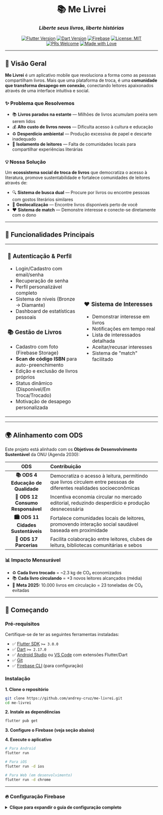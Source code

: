 <div align="center">

# 📚 Me Livrei

### *Liberte seus livros, liberte histórias*

[![Flutter Version](https://img.shields.io/badge/Flutter-3.0+-02569B?logo=flutter)](https://flutter.dev)
[![Dart Version](https://img.shields.io/badge/Dart-2.17+-0175C2?logo=dart)](https://dart.dev)
[![Firebase](https://img.shields.io/badge/Firebase-Enabled-FFCA28?logo=firebase)](https://firebase.google.com)
[![License: MIT](https://img.shields.io/badge/License-MIT-green.svg)](LICENSE)
[![PRs Welcome](https://img.shields.io/badge/PRs-welcome-brightgreen.svg)](CONTRIBUTING.md)
[![Made with Love](https://img.shields.io/badge/Made%20with-❤️-red.svg)](https://github.com/andrey-cruz/me-livrei)

</div>

---

## 🌟 Visão Geral

**Me Livrei** é um aplicativo mobile que revoluciona a forma como as pessoas compartilham livros. Mais que uma plataforma de troca, é uma **comunidade que transforma desapego em conexão**, conectando leitores apaixonados através de uma interface intuitiva e social.

### ✨ Problema que Resolvemos

- 📚 **Livros parados na estante** — Milhões de livros acumulam poeira sem serem lidos
- 💰 **Alto custo de livros novos** — Dificulta acesso à cultura e educação
- ♻️ **Desperdício ambiental** — Produção excessiva de papel e descarte inadequado
- 🤝 **Isolamento de leitores** — Falta de comunidades locais para compartilhar experiências literárias

### 💡 Nossa Solução

Um **ecossistema social de troca de livros** que democratiza o acesso à literatura, promove sustentabilidade e fortalece comunidades de leitores através de:

- 🔍 **Sistema de busca dual** — Procure por livros ou encontre pessoas com gostos literários similares
- 📍 **Geolocalização** — Encontre livros disponíveis perto de você
- ❤️ **Sistema de match** — Demonstre interesse e conecte-se diretamente com o dono

---

## 🎯 Funcionalidades Principais

<table>
<tr>
<td width="50%">

### 🔐 Autenticação & Perfil
- Login/Cadastro com email/senha
- Recuperação de senha
- Perfil personalizável completo
- Sistema de níveis (Bronze → Diamante)
- Dashboard de estatísticas pessoais

### 📚 Gestão de Livros
- Cadastro com foto (Firebase Storage)
- **Scan de código ISBN** para auto-preenchimento
- Edição e exclusão de livros próprios
- Status dinâmico (Disponível/Em Troca/Trocado)
- Motivação de desapego personalizada

</td>
<td width="50%">

### ❤️ Sistema de Interesses
- Demonstrar interesse em livros
- Notificações em tempo real
- Lista de interessados detalhada
- Aceitar/recusar interesses
- Sistema de "match" facilitado

</td>
</tr>
</table>

---

## 🌍 Alinhamento com ODS

Este projeto está alinhado com os **Objetivos de Desenvolvimento Sustentável** da ONU (Agenda 2030):

<div align="center">

| ODS | Contribuição |
|:---:|:-------------|
| **📚 ODS 4<br>Educação de Qualidade** | Democratiza o acesso à leitura, permitindo que livros circulem entre pessoas de diferentes realidades socioeconômicas |
| **🌱 ODS 12<br>Consumo Responsável** | Incentiva economia circular no mercado editorial, reduzindo desperdício e produção desnecessária |
| **🏙️ ODS 11<br>Cidades Sustentáveis** | Fortalece comunidades locais de leitores, promovendo interação social saudável baseada em proximidade |
| **🤝 ODS 17<br>Parcerias** | Facilita colaboração entre leitores, clubes de leitura, bibliotecas comunitárias e sebos |

</div>

### 📊 Impacto Mensurável

- ♻️ **Cada livro trocado** = ~2.3 kg de CO₂ economizados
- 📚 **Cada livro circulando** = +3 novos leitores alcançados (média)
- 🌳 **Meta 2025:** 10.000 livros em circulação = 23 toneladas de CO₂ evitadas


---

## 🚀 Começando

### Pré-requisitos

Certifique-se de ter as seguintes ferramentas instaladas:

- ✅ [Flutter SDK](https://flutter.dev/docs/get-started/install) `>= 3.0.0`
- ✅ [Dart](https://dart.dev/get-dart) `>= 2.17.0`
- ✅ [Android Studio](https://developer.android.com/studio) ou [VS Code](https://code.visualstudio.com/) com extensões Flutter/Dart
- ✅ [Git](https://git-scm.com/)
- ✅ [Firebase CLI](https://firebase.google.com/docs/cli) (para configuração)

### Instalação

**1. Clone o repositório**

```bash
git clone https://github.com/andrey-cruz/me-livrei.git
cd me-livrei
```

**2. Instale as dependências**

```bash
flutter pub get
```

**3. Configure o Firebase (veja seção abaixo)**

**4. Execute o aplicativo**

```bash
# Para Android
flutter run

# Para iOS
flutter run -d ios

# Para Web (em desenvolvimento)
flutter run -d chrome
```

---

### 🔥 Configuração Firebase

<details>
<summary><b>Clique para expandir o guia de configuração completo</b></summary>

#### 1. Criar Projeto Firebase

1. Acesse [Firebase Console](https://console.firebase.google.com/)
2. Clique em "Adicionar Projeto"
3. Nomeie o projeto como `me-livrei-app`
4. Habilite Google Analytics (opcional mas recomendado)

#### 2. Adicionar Apps (Android/iOS)

##### Android:
```bash
# 1. No Firebase Console, adicione um app Android
# 2. Pacote: com.melivrei.app
# 3. Baixe google-services.json
# 4. Coloque em: android/app/google-services.json
```

##### iOS:
```bash
# 1. No Firebase Console, adicione um app iOS
# 2. Bundle ID: com.melivrei.app
# 3. Baixe GoogleService-Info.plist
# 4. Coloque em: ios/Runner/GoogleService-Info.plist
```

#### 3. Ativar Serviços Firebase

No Firebase Console, ative:

- ✅ **Authentication** → Email/Password + Google Sign-In
- ✅ **Firestore Database** → Modo de produção (ajustar regras depois)
- ✅ **Storage** → Configurar para uploads de imagens
- ✅ **Cloud Messaging** → Para notificações push

#### 4. Configurar FlutterFire

```bash
# Instale FlutterFire CLI
dart pub global activate flutterfire_cli

# Configure o Firebase automaticamente
flutterfire configure
```

---


## 🤝 Contribuindo

Contribuições são muito bem-vindas! Este é um projeto acadêmico, mas estamos abertos a melhorias e novas ideias.

### Como Contribuir

1. **Fork** o projeto
2. Crie uma **branch** para sua feature (`git checkout -b feature/MinhaFeature`)
3. **Commit** suas mudanças (`git commit -m 'feat: adiciona nova feature'`)
4. **Push** para a branch (`git push origin feature/MinhaFeature`)
5. Abra um **Pull Request**

### Diretrizes

- 📝 Siga o [Conventional Commits](https://www.conventionalcommits.org/)
- ✅ Escreva testes para novas funcionalidades
- 📖 Atualize a documentação quando necessário
- 🎨 Respeite o guia de estilo do projeto (flutter_lints)
- 💬 Seja respeitoso e construtivo nos comentários

Para mais detalhes, leia nosso [Guia de Contribuição](CONTRIBUTING.md).

---

## 👥 Time de Desenvolvimento

<table align="center">
<tr>
<td align="center" width="20%">
<a href="https://github.com/andrey-cruz">
<img src="https://github.com/andrey-cruz.png" width="100px;" alt="Andrey Cruz"/><br>
<sub><b>Andrey Cruz</b></sub>
</a><br>
<sub>Soon</sub>
</td>
<td align="center" width="20%">
<a href="https://github.com/joao-bittar">
<img src="https://github.com/joao-bittar.png" width="100px;" alt="João Bittar"/><br>
<sub><b>João P. Bittar</b></sub>
</a><br>
<sub>Soon</sub>
</td>
<td align="center" width="20%">
<a href="https://github.com/matheus-picolli">
<img src="https://github.com/matheus-picolli.png" width="100px;" alt="Matheus Picolli"/><br>
<sub><b>Matheus Picolli</b></sub>
</a><br>
<sub>Soon</sub>
</td>
<td align="center" width="20%">
<a href="https://github.com/murilo-shaefer">
<img src="https://github.com/murilo-shaefer.png" width="100px;" alt="Murilo Shaefer"/><br>
<sub><b>Murilo Shaefer</b></sub>
</a><br>
<sub>Soon</sub>
</td>
<td align="center" width="20%">
<a href="https://github.com/kamily-curcio">
<img src="https://github.com/kamily-curcio.png" width="100px;" alt="Kamily Cúrcio"/><br>
<sub><b>Kamily Cúrcio</b></sub>
</a><br>
<sub>Soon</sub>
</td>
</tr>
</table>

---

## 📄 Licença

Este projeto está licenciado sob a **Licença MIT**. Veja o arquivo [LICENSE](LICENSE) para mais detalhes.

```
MIT License

Copyright (c) 2025 Me Livrei Team

Permission is hereby granted, free of charge, to any person obtaining a copy
of this software and associated documentation files (the "Software")...
```

---

## 📞 Contato

### Desenvolvimento

- 📧 **Email principal:** mcruz.estudante@gmail.com
- 🐙 **GitHub:** [@andrey-cruz](https://github.com/andrey-cruz)
- 💼 **LinkedIn:** [Andrey Cruz](https://linkedin.com/in/andrey-cruz)

### Contexto Acadêmico

- 🎓 **Instituição:** UNISUL — Universidade do Sul de Santa Catarina
- 👨‍🏫 **Professor Orientador:** Saulo Popov
- 📚 **Disciplina:** Desenvolvimento Web, Mobile e Jogos Digitais
- 🎯 **Tipo:** Projeto Acadêmico A3 — 2025/2

---

### Tecnologias e Ferramentas Utilizadas

- [Flutter](https://flutter.dev) — Framework mobile multiplataforma
- [Firebase](https://firebase.google.com) — Backend as a Service
- [Provider](https://pub.dev/packages/provider) — Gerenciamento de estado
- [Shields.io](https://shields.io) — Badges para README
- [Figma](https://figma.com) — Design e prototipagem
- [GitHub](https://github.com) — Hospedagem e versionamento

---

<div align="center">

## 📊 Estatísticas do Projeto

![GitHub contributors](https://img.shields.io/github/contributors/andrey-cruz/me-livrei?color=2DD4BF)
![GitHub issues](https://img.shields.io/github/issues/andrey-cruz/me-livrei?color=FF6B6B)
![GitHub pull requests](https://img.shields.io/github/issues-pr/andrey-cruz/me-livrei?color=10B981)
![GitHub stars](https://img.shields.io/github/stars/andrey-cruz/me-livrei?style=social)

---

### 💚 Apoie o Projeto

Se você achou este projeto útil ou interessante, considere:

⭐ Dar uma **estrela** no repositório  
🐛 Reportar **bugs** ou sugerir **melhorias**  
🤝 **Contribuir** com código ou documentação  
📢 **Compartilhar** com outros desenvolvedores e leitores

---

</div>

<div align="center">

**[⬆ Voltar ao topo](#-me-livrei)**

---

<sub>Desenvolvido por estudantes de Sistemas de Informação e ADS — UNISUL</sub>  
<sub>Projeto Acadêmico A3 • 2025 • Florianópolis, SC, Brasil 🇧🇷</sub>

*"Cada livro trocado é uma nova história que começa."*

</div>